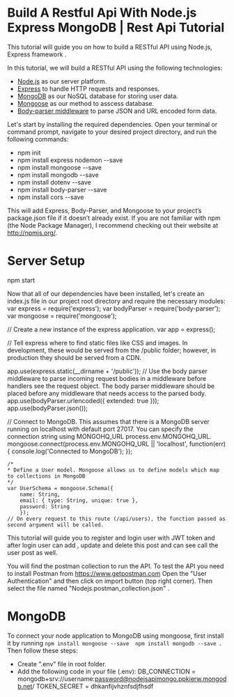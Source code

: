 Build A Restful Api With Node.js Express MongoDB  | Rest Api Tutorial
===============================================================================
This tutorial will guide you on how to build a RESTful API using Node.js, Express framework .

In this tutorial, we will build a RESTful API using the following technologies:
- [Node.js](https://nodejs.org/) as our server platform.
- [Express](http://expressjs.com/) to handle HTTP requests and responses.
- [MongoDB](https://www.mongodb.com/) as our NoSQL database for storing user data.
- [Mongoose](https://mongoosejs.com/) as our method to asscess database.
- [Body-parser middleware](https://github.com/expressjs/body-parser "Body Parser Middleware") to parse JSON and URL encoded form data.

Let's start by installing the required dependencies. Open your terminal or command prompt, navigate to your desired project directory, and run the following commands:

- npm init 
- npm install express nodemon --save 
- npm install mongoose --save 
- npm install mongodb --save 
- npm install dotenv --save 
- npm install body-parser --save 
- npm install cors --save


This will add Express, Body-Parser, and Mongoose to your project’s package.json file if it doesn’t already exist. If you are not familiar with npm (the Node Package Manager), I recommend checking out their website at http://npmjs.org/.
# Server Setup
npm start


Now that all of our dependencies have been installed, let's create an index.js file in our project root directory and require the necessary modules:
var express = require('express');
var bodyParser = require('body-parser');
var mongoose = require('mongoose');

// Create a new instance of the express application.
var app = express();

// Tell express where to find static files like CSS and images. In development, these would be served from the /public folder; however, in production they should be served from a CDN.

app.use(express.static(__dirname + '/public'));
// Use the body parser middleware to parse incoming request bodies in a middleware before handlers see the request object. The body parser middleware should be placed before any middleware that needs access to the parsed body.
app.use(bodyParser.urlencoded({ extended: true }));
app.use(bodyParser.json());

// Connect to MongoDB. This assumes that there is a MongoDB server running on localhost with default port 27017. You can specify the connection string using MONGOHQ_URL
process.env.MONGOHQ_URL.
mongoose.connect(process.env.MONGOHQ_URL || 'localhost',
function(err) {
    console.log('Connected to MongoDB');
    });

    /*
    * Define a User model. Mongoose allows us to define models which map to collections in MongoDB
    */
    var UserSchema = mongoose.Schema({
        name: String,
        email: { type: String, unique: true },
        password: String
        });
    // On every request to this route (/api/users), the function passed as second argument will be called.
      

This tutorial will guide you to register and login user with JWT token and after login user can add , update and delete this post and can see call the user post as well.


You will find the postman collection to run the API.
To test the API you need to install Postman from https://www.getpostman.com Open the "User Authentication" and then click on import button (top right corner). Then select the file named "Nodejs.postman_collection.json" .


# MongoDB
To connect your node application to MongoDB using mongoose, first install it by running `npm install mongoose --save 
npm install mongodb --save `. Then follow these steps:
- Create ".env" file in root folder.
- Add the following code in your file (.env):
DB_CONNECTION = mongodb+srv://username:password@nodejsapimongo.ppkierw.mongodb.net/
TOKEN_SECRET = dhkanfijvhznfsdjfhsdf
